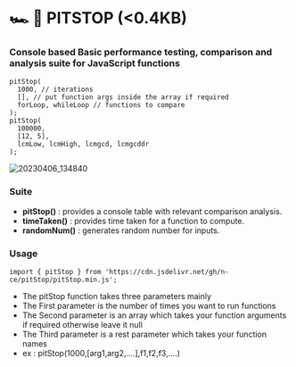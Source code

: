 # 🏎️ 💨 PITSTOP (<0.4KB)
### Console based Basic performance testing, comparison and analysis suite for JavaScript functions
```
pitStop(
  1000, // iterations
  [], // put function args inside the array if required
  forLoop, whileLoop // functions to compare
);
pitStop(
  100000,
  [12, 5],
  lcmLow, lcmHigh, lcmgcd, lcmgcddr
);
```
![20230406_134840](https://user-images.githubusercontent.com/69345507/230317578-c569211b-d87c-479c-8b22-5fdb6843e3a0.jpg)


### Suite
  - **pitStop()** : provides a console table with relevant comparison analysis.
  - **timeTaken()** : provides time taken for a function to compute.
  - **randomNum()** : generates random number for inputs.

### Usage
 ```
 import { pitStop } from 'https://cdn.jsdelivr.net/gh/n-ce/pitStop/pitStop.min.js';
 ```
 - The pitStop function takes three parameters mainly
 - The First parameter is the number of times you want to run functions
 - The Second parameter is an array which takes your function arguments if required otherwise leave it null
 - The Third parameter is a rest parameter which takes your function names
 - ex : pitStop(1000,[arg1,arg2,....],f1,f2,f3,....)


